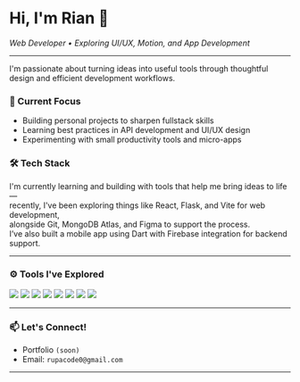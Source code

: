 <h1>Hi, I'm Rian 👋</h1>
<p>
  <em>Web Developer • Exploring UI/UX, Motion, and App Development</em>
</p>

---

I'm passionate about turning ideas into useful tools through thoughtful design and efficient development workflows.  

### 🚀 Current Focus
- Building personal projects to sharpen fullstack skills  
- Learning best practices in API development and UI/UX design  
- Experimenting with small productivity tools and micro-apps  

### 🛠️ Tech Stack
I'm currently learning and building with tools that help me bring ideas to life —  
recently, I've been exploring things like React, Flask, and Vite for web development,  
alongside Git, MongoDB Atlas, and Figma to support the process.  
I’ve also built a mobile app using Dart with Firebase integration for backend support.

---

### ⚙️ Tools I've Explored
<p align="left">
  <img src="https://img.shields.io/badge/-React-61DAFB?style=flat&logo=react&logoColor=white" />
  <img src="https://img.shields.io/badge/-Flask-000000?style=flat&logo=flask&logoColor=white" />
  <img src="https://img.shields.io/badge/-Dart-0175C2?style=flat&logo=dart&logoColor=white" />
  <img src="https://img.shields.io/badge/-Firebase-FFCA28?style=flat&logo=firebase&logoColor=black" />
  <img src="https://img.shields.io/badge/-MongoDB-47A248?style=flat&logo=mongodb&logoColor=white" />
  <img src="https://img.shields.io/badge/-Vite-646CFF?style=flat&logo=vite&logoColor=white" />
  <img src="https://img.shields.io/badge/-Figma-F24E1E?style=flat&logo=figma&logoColor=white" />
  <img src="https://img.shields.io/badge/-Git-F05032?style=flat&logo=git&logoColor=white" />
</p>

---

### 📫 Let's Connect!
- Portfolio `(soon)`  
- Email: `rupacode0@gmail.com`

---
